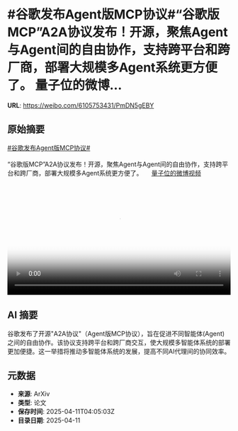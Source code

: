 # #谷歌发布Agent版MCP协议#“谷歌版MCP”A2A协议发布！开源，聚焦Agent与Agent间的自由协作，支持跨平台和跨厂商，部署大规模多Agent系统更方便了。 量子位的微博...

**URL**: https://weibo.com/6105753431/PmDN5gEBY

## 原始摘要

<a href="https://m.weibo.cn/search?containerid=231522type%3D1%26t%3D10%26q%3D%23%E8%B0%B7%E6%AD%8C%E5%8F%91%E5%B8%83Agent%E7%89%88MCP%E5%8D%8F%E8%AE%AE%23&amp;extparam=%23%E8%B0%B7%E6%AD%8C%E5%8F%91%E5%B8%83Agent%E7%89%88MCP%E5%8D%8F%E8%AE%AE%23" data-hide=""><span class="surl-text">#谷歌发布Agent版MCP协议#</span></a><br><br>“谷歌版MCP”A2A协议发布！开源，聚焦Agent与Agent间的自由协作，支持跨平台和跨厂商，部署大规模多Agent系统更方便了。 <a href="https://video.weibo.com/show?fid=1034:5153944050270222" data-hide=""><span class="url-icon"><img style="width: 1rem;height: 1rem" src="https://h5.sinaimg.cn/upload/2015/09/25/3/timeline_card_small_video_default.png" referrerpolicy="no-referrer"></span><span class="surl-text">量子位的微博视频</span></a> <br clear="both"><div style="clear: both"></div><video controls="controls" poster="https://tvax3.sinaimg.cn/orj480/006Fd7o3ly1i0bvf1a2k4j30u01hcdh6.jpg" style="width: 100%"><source src="https://f.video.weibocdn.com/o0/SEtvQuCqlx08nmJX85jO01041200eOon0E010.mp4?label=mp4_720p&amp;template=720x1280.24.0&amp;ori=0&amp;ps=1CwnkDw1GXwCQx&amp;Expires=1744347815&amp;ssig=q1yJrzTJCg&amp;KID=unistore,video"><source src="https://f.video.weibocdn.com/o0/bsaSgM31lx08nmJWKd7y010412008tFC0E010.mp4?label=mp4_hd&amp;template=540x960.24.0&amp;ori=0&amp;ps=1CwnkDw1GXwCQx&amp;Expires=1744347815&amp;ssig=rlRRht9XW3&amp;KID=unistore,video"><source src="https://f.video.weibocdn.com/o0/hFw628ynlx08nmJWAGVa010412004xSb0E010.mp4?label=mp4_ld&amp;template=360x640.24.0&amp;ori=0&amp;ps=1CwnkDw1GXwCQx&amp;Expires=1744347815&amp;ssig=xCzAtApXGH&amp;KID=unistore,video"><p>视频无法显示，请前往<a href="https://video.weibo.com/show?fid=1034%3A5153944050270222" target="_blank" rel="noopener noreferrer">微博视频</a>观看。</p></video>

## AI 摘要

谷歌发布了开源"A2A协议"（Agent版MCP协议），旨在促进不同智能体(Agent)之间的自由协作。该协议支持跨平台和跨厂商交互，使大规模多智能体系统的部署更加便捷。这一举措将推动多智能体系统的发展，提高不同AI代理间的协同效率。

## 元数据

- **来源**: ArXiv
- **类型**: 论文
- **保存时间**: 2025-04-11T04:05:03Z
- **目录日期**: 2025-04-11
